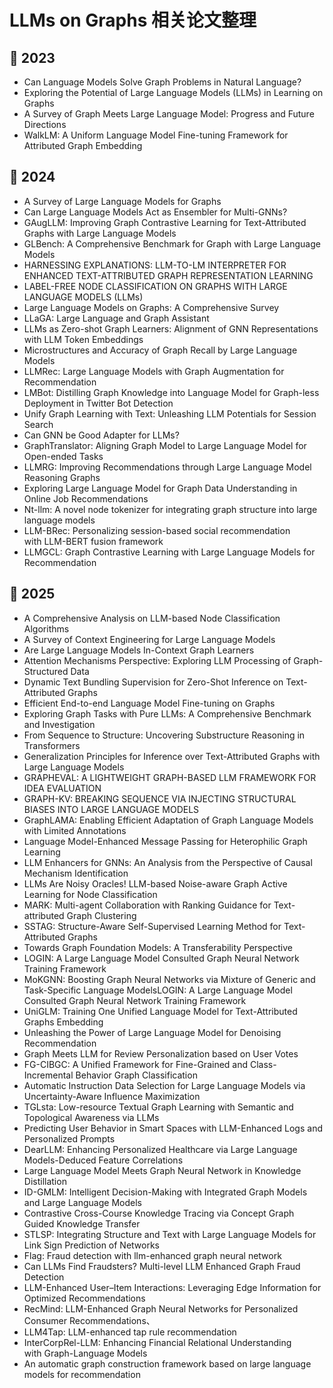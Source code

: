 # LLMs on Graphs 相关论文整理

## 🧠 2023
- Can Language Models Solve Graph Problems in Natural Language?  
- Exploring the Potential of Large Language Models (LLMs) in Learning on Graphs  
- A Survey of Graph Meets Large Language Model: Progress and Future Directions  
- WalkLM: A Uniform Language Model Fine-tuning Framework for Attributed Graph Embedding  

## 📘 2024
- A Survey of Large Language Models for Graphs  
- Can Large Language Models Act as Ensembler for Multi-GNNs?  
- GAugLLM: Improving Graph Contrastive Learning for Text-Attributed Graphs with Large Language Models  
- GLBench: A Comprehensive Benchmark for Graph with Large Language Models  
- HARNESSING EXPLANATIONS: LLM-TO-LM INTERPRETER FOR ENHANCED TEXT-ATTRIBUTED GRAPH REPRESENTATION LEARNING  
- LABEL-FREE NODE CLASSIFICATION ON GRAPHS WITH LARGE LANGUAGE MODELS (LLMs)  
- Large Language Models on Graphs: A Comprehensive Survey  
- LLaGA: Large Language and Graph Assistant  
- LLMs as Zero-shot Graph Learners: Alignment of GNN Representations with LLM Token Embeddings  
- Microstructures and Accuracy of Graph Recall by Large Language Models
- LLMRec: Large Language Models with Graph Augmentation for Recommendation
- LMBot: Distilling Graph Knowledge into Language Model for Graph-less Deployment in Twitter Bot Detection
- Unify Graph Learning with Text: Unleashing LLM Potentials for Session Search
- Can GNN be Good Adapter for LLMs?
- GraphTranslator: Aligning Graph Model to Large Language Model for Open-ended Tasks
- LLMRG: Improving Recommendations through Large Language Model Reasoning Graphs
- Exploring Large Language Model for Graph Data Understanding in Online Job Recommendations
- Nt-llm: A novel node tokenizer for integrating graph structure into large language models
- LLM-BRec: Personalizing session-based social recommendation with LLM-BERT fusion framework
- LLMGCL: Graph Contrastive Learning with Large Language Models for Recommendation

## 🚀 2025
- A Comprehensive Analysis on LLM-based Node Classification Algorithms  
- A Survey of Context Engineering for Large Language Models  
- Are Large Language Models In-Context Graph Learners  
- Attention Mechanisms Perspective: Exploring LLM Processing of Graph-Structured Data  
- Dynamic Text Bundling Supervision for Zero-Shot Inference on Text-Attributed Graphs  
- Efficient End-to-end Language Model Fine-tuning on Graphs  
- Exploring Graph Tasks with Pure LLMs: A Comprehensive Benchmark and Investigation  
- From Sequence to Structure: Uncovering Substructure Reasoning in Transformers  
- Generalization Principles for Inference over Text-Attributed Graphs with Large Language Models  
- GRAPHEVAL: A LIGHTWEIGHT GRAPH-BASED LLM FRAMEWORK FOR IDEA EVALUATION  
- GRAPH-KV: BREAKING SEQUENCE VIA INJECTING STRUCTURAL BIASES INTO LARGE LANGUAGE MODELS  
- GraphLAMA: Enabling Efficient Adaptation of Graph Language Models with Limited Annotations  
- Language Model-Enhanced Message Passing for Heterophilic Graph Learning  
- LLM Enhancers for GNNs: An Analysis from the Perspective of Causal Mechanism Identification  
- LLMs Are Noisy Oracles! LLM-based Noise-aware Graph Active Learning for Node Classification  
- MARK: Multi-agent Collaboration with Ranking Guidance for Text-attributed Graph Clustering  
- SSTAG: Structure-Aware Self-Supervised Learning Method for Text-Attributed Graphs  
- Towards Graph Foundation Models: A Transferability Perspective
- LOGIN: A Large Language Model Consulted Graph Neural Network Training Framework
- MoKGNN: Boosting Graph Neural Networks via Mixture of Generic and Task-Specific Language ModelsLOGIN: A Large Language Model Consulted Graph Neural Network Training Framework
- UniGLM: Training One Unified Language Model for Text-Attributed Graphs Embedding
- Unleashing the Power of Large Language Model for Denoising Recommendation
- Graph Meets LLM for Review Personalization based on User Votes
- FG-CIBGC: A Unified Framework for Fine-Grained and Class-Incremental Behavior Graph Classification
- Automatic Instruction Data Selection for Large Language Models via Uncertainty-Aware Influence Maximization
- TGLsta: Low-resource Textual Graph Learning with Semantic and Topological Awareness via LLMs
- Predicting User Behavior in Smart Spaces with LLM-Enhanced Logs and Personalized Prompts
- DearLLM: Enhancing Personalized Healthcare via Large Language Models-Deduced Feature Correlations
- Large Language Model Meets Graph Neural Network in Knowledge Distillation
- ID-GMLM: Intelligent Decision-Making with Integrated Graph Models and Large Language Models
- Contrastive Cross-Course Knowledge Tracing via Concept Graph Guided Knowledge Transfer
- STLSP: Integrating Structure and Text with Large Language Models for Link Sign Prediction of Networks
- Flag: Fraud detection with llm-enhanced graph neural network
- Can LLMs Find Fraudsters? Multi-level LLM Enhanced Graph Fraud Detection
- LLM-Enhanced User–Item Interactions: Leveraging Edge Information for Optimized Recommendations
- RecMind: LLM-Enhanced Graph Neural Networks for Personalized Consumer Recommendations、
- LLM4Tap: LLM-enhanced tap rule recommendation
- InterCorpRel-LLM: Enhancing Financial Relational Understanding with Graph-Language Models
- An automatic graph construction framework based on large language models for recommendation
